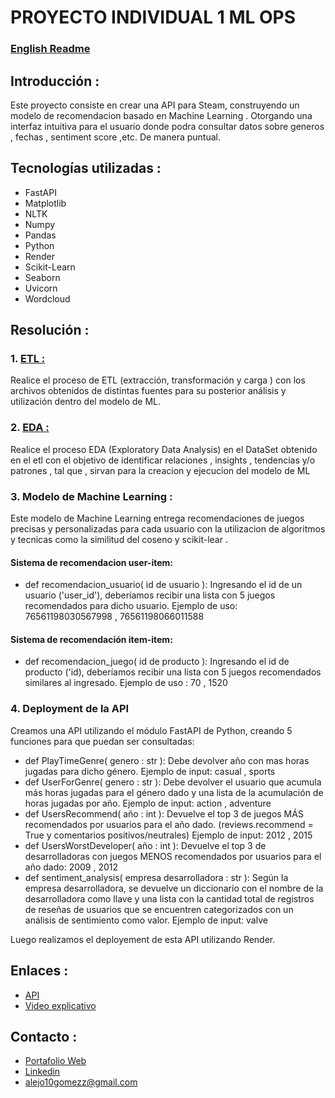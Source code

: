 # PROYECTO INDIVIDUAL 1 ML OPS
### [English Readme](englishreadme.md)
## Introducción : 
Este proyecto consiste en crear una API para Steam, construyendo un modelo de recomendacion basado en Machine Learning . Otorgando una interfaz intuitiva para el usuario donde podra consultar datos sobre generos , fechas , sentiment score ,etc. De manera puntual.
## Tecnologías utilizadas :
- FastAPI
- Matplotlib
- NLTK
- Numpy
- Pandas
- Python
- Render
- Scikit-Learn
- Seaborn
- Uvicorn
- Wordcloud
## Resolución :
### 1. [ETL :](ETL.ipynb)
Realice el proceso de ETL (extracción, transformación y carga ) con los archivos obtenidos de distintas fuentes para su posterior análisis y utilización dentro del modelo de ML.
### 2. [EDA :](EDA.ipynb)
Realice el proceso EDA  (Exploratory Data Analysis) en el DataSet obtenido en el etl con el objetivo de identificar relaciones , insights , tendencias y/o patrones , tal que , sirvan para la creacion y ejecucion del modelo de ML
### 3. Modelo de Machine Learning :
Este modelo de  Machine Learning entrega recomendaciones de juegos precisas y personalizadas para cada usuario  con la utilizacion de algoritmos y tecnicas como la similitud del coseno y scikit-lear .
#### Sistema de recomendacion user-item: 
- def recomendacion_usuario( id de usuario ): Ingresando el id de un usuario ('user_id'), deberíamos recibir una lista con 5 juegos recomendados para dicho usuario. 
Ejemplo de uso: 76561198030567998 , 76561198066011588 
#### Sistema de recomendación item-item:
   - def recomendacion_juego( id de producto ): Ingresando el id de producto ('id), deberíamos recibir una lista con 5 juegos recomendados similares al ingresado.
Ejemplo de uso : 70 , 1520
### 4. Deployment de la API
Creamos una API utilizando el módulo FastAPI de Python, creando 5 funciones para que puedan ser consultadas:
- def PlayTimeGenre( genero : str ): Debe devolver año con mas horas jugadas para dicho género. Ejemplo de input: casual , sports 
- def UserForGenre( genero : str ): Debe devolver el usuario que acumula más horas jugadas para el género dado y una lista de la acumulación de horas jugadas por año. Ejemplo de input: action , adventure 
- def UsersRecommend( año : int ): Devuelve el top 3 de juegos MÁS recomendados por usuarios para el año dado. (reviews.recommend = True y comentarios positivos/neutrales) Ejemplo de input: 2012 , 2015 
- def UsersWorstDeveloper( año : int ): Devuelve el top 3 de desarrolladoras con juegos MENOS recomendados por usuarios para el año dado: 2009 , 2012
- def sentiment_analysis( empresa desarrolladora : str ): Según la empresa desarrolladora, se devuelve un diccionario con el nombre de la desarrolladora como llave y una lista con la cantidad total de registros de reseñas de usuarios que se encuentren categorizados con un análisis de sentimiento como valor. Ejemplo de input: valve

Luego realizamos el deployement de esta API utilizando Render.
## Enlaces : 
- [API](https://alejo-diez-gomez-pi-ml-ops.onrender.com/)
- [Video explicativo]()
## Contacto : 
- [Portafolio Web](https://alejodiezgomez.github.io/)
- [Linkedin](https://www.linkedin.com/in/alejo-gabriel-diez-gomez-402b93254/)
- [alejo10gomezz@gmail.com]()

